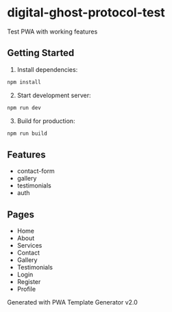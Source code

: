 # digital-ghost-protocol-test

Test PWA with working features

## Getting Started

1. Install dependencies:
```bash
npm install
```

2. Start development server:
```bash
npm run dev
```

3. Build for production:
```bash
npm run build
```

## Features

- contact-form
- gallery
- testimonials
- auth

## Pages

- Home
- About
- Services
- Contact
- Gallery
- Testimonials
- Login
- Register
- Profile

Generated with PWA Template Generator v2.0
